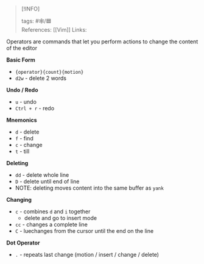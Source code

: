 
> [!INFO]
> 
> tags:  #🕸️/🟦  
> References:   [[Vim]]
> Links: 

Operators are commands that let you perform actions to change the content of the editor 

**Basic Form**
- `{operator}{count}{motion}`
- `d2w` - delete 2 words

**Undo / Redo**
- `u` - undo
- `Ctrl + r` - redo

**Mnemonics**
- `d` - delete 
- `f` - find
- `c` - change 
- `t` - till

**Deleting**
- `dd` - delete whole line
- `D` - delete until end of line
- NOTE: deleting moves content into the same buffer as `yank`

**Changing**
- `c` - combines `d` and `i` together
	- delete and go to insert mode
- `cc` - changes a complete line
- `C` - luechanges from the cursor until the end on the line

**Dot Operator**
- `.` - repeats last change (motion / insert / change / delete)